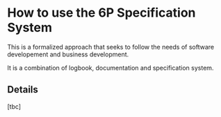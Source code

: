 # How to use the 6P Specification System

This is a formalized approach that seeks to follow the needs of software developement and business development.

It is a combination of logbook, documentation and specification system.

## Details

[tbc]